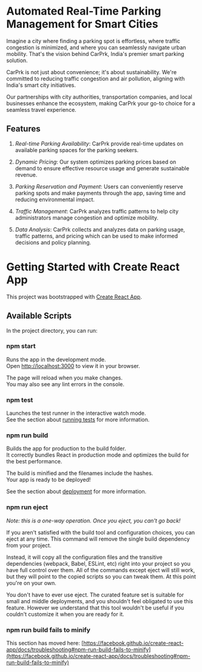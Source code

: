 # Automated Real-Time Parking Management for Smart Cities

Imagine a city where finding a parking spot is effortless, where traffic congestion is minimized, and where you can seamlessly navigate urban mobility. That's the vision behind CarPrk, India's premier smart parking solution.

CarPrk is not just about convenience; it's about sustainability. We're committed to reducing traffic congestion and air pollution, aligning with India's smart city initiatives.

Our partnerships with city authorities, transportation companies, and local businesses enhance the ecosystem, making CarPrk your go-to choice for a seamless travel experience.

## Features

1. _Real-time Parking Availability_: CarPrk provide real-time updates on available parking spaces for the parking seekers.

2. _Dynamic Pricing_: Our system optimizes parking prices based on demand to ensure effective resource usage and generate sustainable revenue.

3. _Parking Reservation and Payment_: Users can conveniently reserve parking spots and make payments through the app, saving time and reducing environmental impact.

4. _Traffic Management_: CarPrk analyzes traffic patterns to help city administrators manage congestion and optimize mobility.

5. _Data Analysis_: CarPrk collects and analyzes data on parking usage, traffic patterns, and pricing which can be used to make informed decisions and policy planning.


# Getting Started with Create React App

This project was bootstrapped with [Create React App](https://github.com/facebook/create-react-app).

## Available Scripts

In the project directory, you can run:

### npm start

Runs the app in the development mode.\
Open [http://localhost:3000](http://localhost:3000) to view it in your browser.

The page will reload when you make changes.\
You may also see any lint errors in the console.

### npm test

Launches the test runner in the interactive watch mode.\
See the section about [running tests](https://facebook.github.io/create-react-app/docs/running-tests) for more information.

### npm run build

Builds the app for production to the build folder.\
It correctly bundles React in production mode and optimizes the build for the best performance.

The build is minified and the filenames include the hashes.\
Your app is ready to be deployed!

See the section about [deployment](https://facebook.github.io/create-react-app/docs/deployment) for more information.

### npm run eject

_Note: this is a one-way operation. Once you eject, you can't go back!_

If you aren't satisfied with the build tool and configuration choices, you can eject at any time. This command will remove the single build dependency from your project.

Instead, it will copy all the configuration files and the transitive dependencies (webpack, Babel, ESLint, etc) right into your project so you have full control over them. All of the commands except eject will still work, but they will point to the copied scripts so you can tweak them. At this point you're on your own.

You don't have to ever use eject. The curated feature set is suitable for small and middle deployments, and you shouldn't feel obligated to use this feature. However we understand that this tool wouldn't be useful if you couldn't customize it when you are ready for it.

### npm run build fails to minify

This section has moved here: [https://facebook.github.io/create-react-app/docs/troubleshooting#npm-run-build-fails-to-minify](https://facebook.github.io/create-react-app/docs/troubleshooting#npm-run-build-fails-to-minify)
